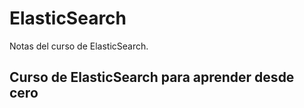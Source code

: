 # ElasticSearch
Notas del curso de ElasticSearch. 
## Curso de ElasticSearch para aprender desde cero
